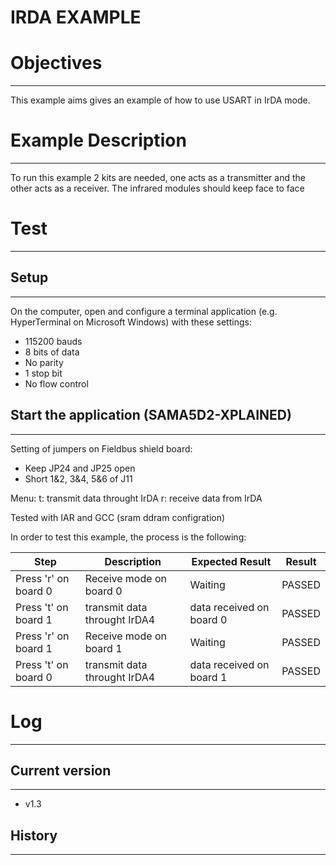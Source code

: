 IRDA EXAMPLE
============

# Objectives
------------
This example aims gives an example of how to use USART in IrDA mode.

# Example Description
---------------------
To run this example 2 kits are needed, one acts as a transmitter and the other
acts as a receiver. The infrared modules should keep face to face

# Test
------

## Setup
--------
On the computer, open and configure a terminal application
(e.g. HyperTerminal on Microsoft Windows) with these settings:
 - 115200 bauds
 - 8 bits of data
 - No parity
 - 1 stop bit
 - No flow control

## Start the application (SAMA5D2-XPLAINED)
--------
 Setting of jumpers on Fieldbus shield board:
   - Keep JP24 and JP25 open
   - Short 1&2, 3&4, 5&6 of J11

Menu:
t: transmit data throught IrDA
r: receive data from IrDA

Tested with IAR and GCC (sram ddram configration)

In order to test this example, the process is the following:

Step | Description | Expected Result | Result
-----|-------------|-----------------|-------
Press 'r' on board 0 | Receive mode on board 0 | Waiting| PASSED
Press 't' on board 1 | transmit data throught IrDA4 | data received on board 0 | PASSED
Press 'r' on board 1 | Receive mode on board 1 | Waiting | PASSED
Press 't' on board 0 | transmit data throught IrDA4 | data received on board 1 | PASSED

# Log
------

## Current version
--------
 - v1.3

## History
--------
